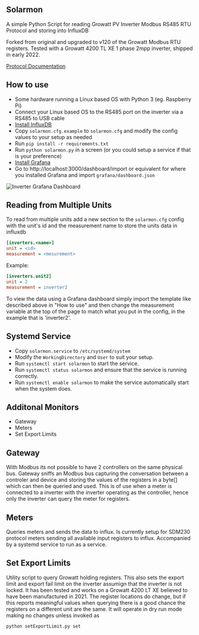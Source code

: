 Solarmon
----
A simple Python Script for reading Growatt PV Inverter Modbus RS485 RTU Protocol and storing into InfluxDB

Forked from original and upgraded to v120 of the Growatt Modbus RTU registers. Tested with a Growatt 4200 TL XE 1 phase 2mpp inverter, shipped in early 2022. 

[Protocol Documentation](docs/README.md)

How to use
----
- Some hardware running a Linux based OS with Python 3 (eg. Raspberry Pi)
- Connect your Linux based OS to the RS485 port on the inverter via a RS485 to USB cable
- [Install InfluxDB](https://www.influxdata.com/)
- Copy `solarmon.cfg.example` to `solarmon.cfg` and modify the config values to your setup as needed
- Run `pip install -r requirements.txt`
- Run `python solarmon.py` in a screen (or you could setup a service if that is your preference)
- [Install Grafana](https://grafana.com/)
- Go to http://localhost:3000/dashboard/import or equivalent for where you installed Grafana and import `grafana/dashboard.json`

![Inverter Grafana Dashboard](grafana/dashboard.png)


Reading from Multiple Units
----
To read from multiple units add a new section to the `solarmon.cfg` config with the unit's id and the measurement name to store the units data in influxdb
```ini
[inverters.<name>]
unit = <id>
measurement = <mesurement>
```
Example:
```ini
[inverters.unit2]
unit = 2
measurement = inverter2
```

To view the data using a Grafana dashboard simply import the template like described above in "How to use" and then change the measurement variable at the top of the page to match what you put in the config, in the example that is 'inverter2'. 

Systemd Service
---
- Copy `solarmon.service` to `/etc/systemd/system`
- Modify the `WorkingDirectory` and `User` to suit your setup.
- Run `systemctl start solarmon` to start the service.
- Run `systemctl status solarmon` and ensure that the service is running correctly.
- Run `systemctl enable solarmon` to make the service automatically start when the system does.


Additonal Monitors
---

- Gateway
- Meters
- Set Export Limits

Gateway
---

With Modbus its not possible to have 2 controllers on the same physical bus. Gateway sniffs an Modbus bus capturing the conversation between a controler and device and storing the values of the registers in a byte[] which can then be queried and used. This is of use when a meter is connected to a inverter with the inverter operating as the controller, hence only the inverter can query the meter for registers. 

Meters
---

Queries meters and sends the data to influx. Is currently setup for SDM230 protocol meters sending all available input registers to influx. Accompanied by a systemd service to run as a service.

Set Export Limits
---

Utility script to query Growatt holding registers. This also sets the export limit and export fail limit on the inverter assumign that the inverter is not locked. It has been tested and works on a Growatt 4200 LT XE believed to have been manufactured in 2021. The register locations do change, but if this reports meaningful values when querying there is a good chance the registers on a different unit are the same. It will operate in dry run mode making no changes unless invoked as

```
python setExportLimit.py set
```





